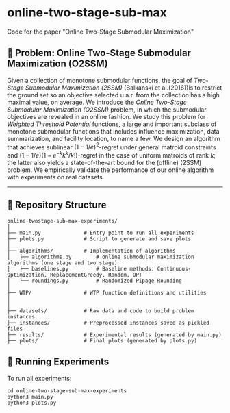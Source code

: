 # online-two-stage-sub-max
Code for the paper "Online Two-Stage Submodular Maximization"

## 🧩 Problem: Online Two-Stage Submodular Maximization (O2SSM)

Given a collection of monotone submodular functions, the goal of *Two-Stage Submodular Maximization (2SSM)* (Balkanski et al.(2016))is to restrict the ground set so an objective selected u.a.r. from the collection has a high maximal value, on average. 
We introduce the *Online Two-Stage Submodular Maximization (O2SSM)* problem, in which the submodular objectives are revealed in an online fashion. 
We study this problem for *Weighted Threshold Potential* functions, a large and important subclass of monotone submodular functions that includes influence maximization, data summarization, and facility location, to name a few.
We design an algorithm that achieves sublinear $(1 - 1/e)^2$-regret under general matroid constraints and $(1 - 1/e)(1-e^{-k}k^k/k!)$-regret in the case of uniform matroids of rank $k$; the latter also yields a state-of-the-art bound for the (offline) (2SSM)  problem. 
We empirically validate the performance of our online algorithm with experiments on real datasets.

---

## 📁 Repository Structure

    online-twostage-sub-max-experiments/
    │
    ├── main.py              # Entry point to run all experiments
    ├── plots.py             # Script to generate and save plots
    │
    ├── algorithms/          # Implementation of algorithms
    │   ├── algorithms.py        # online submodular maximization algorithms (one stage and two stage)
    │   ├── baselines.py         # Baseline methods: Continuous-Optimization, ReplacementGreedy, Random, OPT
    │   └── roundings.py         # Randomized Pipage Rounding
    │
    ├── WTP/                 # WTP function definitions and utilities
    │   
    │
    ├── datasets/            # Raw data and code to build problem instances
    ├── instances/           # Preprocessed instances saved as pickled files
    ├── results/             # Experimental results (generated by main.py)
    ├── plots/               # Final plots (generated by plots.py)

## 🚀 Running Experiments

To run all experiments:

```
cd online-two-stage-sub-max-experiments
python3 main.py
python3 plots.py
```
